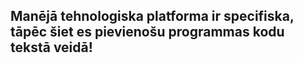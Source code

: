 ## Manējā tehnologiska platforma ir specifiska, tāpēc šiet es pievienošu programmas kodu tekstā veidā!
